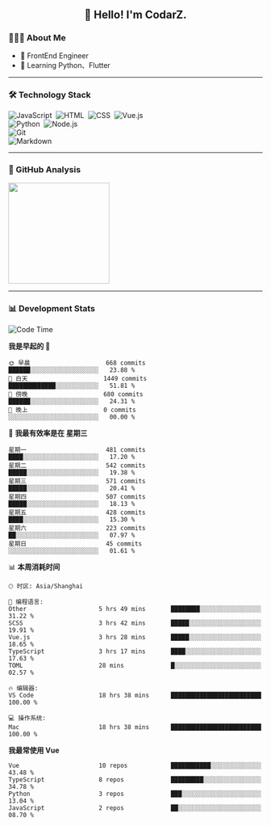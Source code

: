 <h2 align="center">👋 Hello! I'm CodarZ.</h2>

### 👨🏻‍💻 About Me

- 🤔 FrontEnd Engineer
- 🌱 Learning Python、Flutter

-------

### 🛠 Technology Stack

![JavaScript](https://img.shields.io/badge/-JavaScript-000?style=flat&logo=javascript)&nbsp;
![HTML](https://img.shields.io/badge/-HTML-000?style=flat&logo=HTML5)&nbsp;
![CSS](https://img.shields.io/badge/-CSS-000?style=flat&logo=CSS3&logoColor=1572B6)&nbsp;
![Vue.js](https://img.shields.io/badge/-Vue-000?style=flat&logo=adobe-photoshop)\
![Python](https://img.shields.io/badge/-Python-000?style=flat&logo=python)&nbsp;
![Node.js](https://img.shields.io/badge/-Node.js-000?style=flat&logo=node.js)&nbsp;\
![Git](https://img.shields.io/badge/-Git-000?style=flat&logo=git)\
![Markdown](https://img.shields.io/badge/-Markdown-000?style=flat&logo=markdown)&nbsp;

-------

### 🔭 GitHub Analysis

<!-- 
参考：https://github.com/anuraghazra/github-readme-stats 
-->
<p align="left">
  <a href="https://github.com/CodarZ">
    <img height="200em" src="https://github-readme-stats-eight-theta.vercel.app/api?username=CodarZ&show_icons=true&theme=vue-dark&include_all_commits=true&count_private=true&hide=contribs,issues" />
  </a>
</p>

-------

### 📊 Development Stats

<!--START_SECTION:waka-->
![Code Time](http://img.shields.io/badge/Code%20Time-840%20hrs%2030%20mins-blue)

**我是早起的 🐤** 

```text
🌞 早晨                     668 commits         ██████░░░░░░░░░░░░░░░░░░░   23.88 % 
🌆 白天                     1449 commits        █████████████░░░░░░░░░░░░   51.81 % 
🌃 傍晚                     680 commits         ██████░░░░░░░░░░░░░░░░░░░   24.31 % 
🌙 晚上                     0 commits           ░░░░░░░░░░░░░░░░░░░░░░░░░   00.00 % 
```
📅 **我最有效率是在 星期三** 

```text
星期一                      481 commits         ████░░░░░░░░░░░░░░░░░░░░░   17.20 % 
星期二                      542 commits         █████░░░░░░░░░░░░░░░░░░░░   19.38 % 
星期三                      571 commits         █████░░░░░░░░░░░░░░░░░░░░   20.41 % 
星期四                      507 commits         █████░░░░░░░░░░░░░░░░░░░░   18.13 % 
星期五                      428 commits         ████░░░░░░░░░░░░░░░░░░░░░   15.30 % 
星期六                      223 commits         ██░░░░░░░░░░░░░░░░░░░░░░░   07.97 % 
星期日                      45 commits          ░░░░░░░░░░░░░░░░░░░░░░░░░   01.61 % 
```


📊 **本周消耗时间** 

```text
🕑︎ 时区: Asia/Shanghai

💬 编程语言: 
Other                    5 hrs 49 mins       ████████░░░░░░░░░░░░░░░░░   31.22 % 
SCSS                     3 hrs 42 mins       █████░░░░░░░░░░░░░░░░░░░░   19.91 % 
Vue.js                   3 hrs 28 mins       █████░░░░░░░░░░░░░░░░░░░░   18.65 % 
TypeScript               3 hrs 17 mins       ████░░░░░░░░░░░░░░░░░░░░░   17.63 % 
TOML                     28 mins             █░░░░░░░░░░░░░░░░░░░░░░░░   02.57 % 

🔥 编辑器: 
VS Code                  18 hrs 38 mins      █████████████████████████   100.00 % 

💻 操作系统: 
Mac                      18 hrs 38 mins      █████████████████████████   100.00 % 
```

**我最常使用 Vue** 

```text
Vue                      10 repos            ███████████░░░░░░░░░░░░░░   43.48 % 
TypeScript               8 repos             █████████░░░░░░░░░░░░░░░░   34.78 % 
Python                   3 repos             ███░░░░░░░░░░░░░░░░░░░░░░   13.04 % 
JavaScript               2 repos             ██░░░░░░░░░░░░░░░░░░░░░░░   08.70 % 
```




<!--END_SECTION:waka-->

